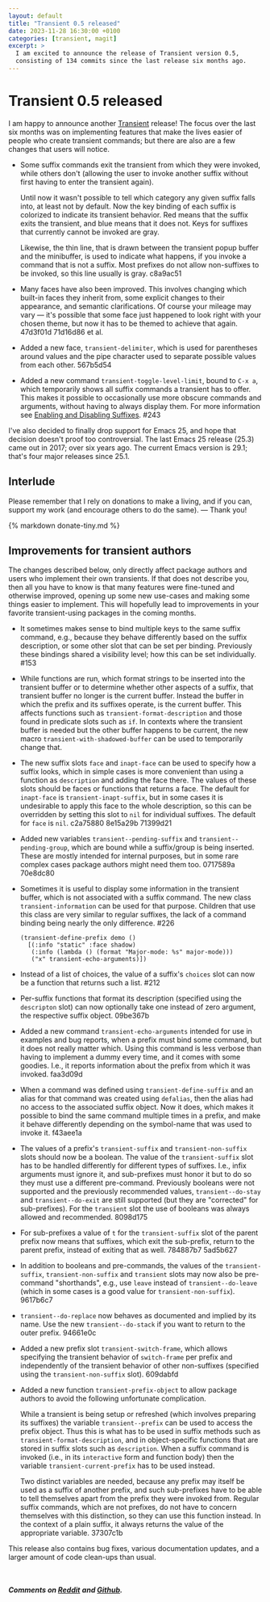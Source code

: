 ```yaml
---
layout: default
title: "Transient 0.5 released"
date: 2023-11-28 16:30:00 +0100
categories: [transient, magit]
excerpt: >
  I am excited to announce the release of Transient version 0.5,
  consisting of 134 commits since the last release six months ago.
---
```


# Transient 0.5 released

I am happy to announce another [Transient](https://github.com/magit/transient)
release!  The focus over the last six months was on implementing features that
make the lives easier of people who create transient commands; but there are
also are a few changes that users will notice.

- Some suffix commands exit the transient from which they were
  invoked, while others don't (allowing the user to invoke another
  suffix without first having to enter the transient again).

  Until now it wasn't possible to tell which category any given suffix
  falls into, at least not by default.  Now the key binding of each
  suffix is colorized to indicate its transient behavior.  Red means
  that the suffix exits the transient, and blue means that it does
  not.  Keys for suffixes that currently cannot be invoked are gray.

  Likewise, the thin line, that is drawn between the transient popup
  buffer and the minibuffer, is used to indicate what happens, if you
  invoke a command that is not a suffix.  Most prefixes do not allow
  non-suffixes to be invoked, so this line usually is gray.  c8a9ac51

- Many faces have also been improved.  This involves changing which
  built-in faces they inherit from, some explicit changes to their
  appearance, and semantic clarifications.  Of course your mileage may
  vary — it's possible that some face just happened to look right with
  your chosen theme, but now it has to be themed to achieve that
  again.  47d3f01d 71d16d86 et al.

- Added a new face, `transient-delimiter`, which is used for parentheses
  around values and the pipe character used to separate possible values
  from each other.  567b5d54

- Added a new command `transient-toggle-level-limit`, bound to `C-x a`,
  which temporarily shows all suffix commands a transient has to
  offer.  This makes it possible to occasionally use more obscure
  commands and arguments, without having to always display them.
  For more information see [Enabling and Disabling Suffixes](https://magit.vc/manual/transient/Enabling-and-Disabling-Suffixes.html).
  #243

I've also decided to finally drop support for Emacs 25, and hope that decision
doesn't proof too controversial.  The last Emacs 25 release (25.3) came out in
2017; over six years ago.  The current Emacs version is 29.1; that's four major
releases since 25.1.

## Interlude

Please remember that I rely on donations to make a living, and if you can,
support my work (and encourage others to do the same). — Thank you!

{% markdown donate-tiny.md %}

## Improvements for transient authors

The changes described below, only directly affect package authors and
users who implement their own transients.  If that does not describe
you, then all you have to know is that many features were fine-tuned
and otherwise improved, opening up some new use-cases and making some
things easier to implement.  This will hopefully lead to improvements
in your favorite transient-using packages in the coming months.

- It sometimes makes sense to bind multiple keys to the same suffix
  command, e.g., because they behave differently based on the suffix
  description, or some other slot that can be set per binding.
  Previously these bindings shared a visibility level; how this can
  be set individually.  #153

- While functions are run, which format strings to be inserted into the
  transient buffer or to determine whether other aspects of a suffix,
  that transient buffer no longer is the current buffer.  Instead the
  buffer in which the prefix and its suffixes operate, is the current
  buffer.  This affects functions such as `transient-format-description`
  and those found in predicate slots such as `if`.  In contexts where
  the transient buffer is needed but the other buffer happens to be
  current, the new macro `transient-with-shadowed-buffer` can be used
  to temporarily change that.

- The new suffix slots `face` and `inapt-face` can be used to specify how
  a suffix looks, which in simple cases is more convenient than using
  a function as `description` and adding the face there.  The values of
  these slots should be faces or functions that returns a face.  The
  default for `inapt-face` is `transient-inapt-suffix`, but in some cases
  it is undesirable to apply this face to the whole description, so
  this can be overridden by setting this slot to `nil` for individual
  suffixes.  The default for `face` is `nil`.  c2a75880 8e15a29b 71399d21

- Added new variables `transient--pending-suffix` and
  `transient--pending-group`, which are bound while a suffix/group is
  being inserted.  These are mostly intended for internal purposes,
  but in some rare complex cases package authors might need them too.
  0717589a 70e8dc80

- Sometimes it is useful to display some information in the transient
  buffer, which is not associated with a suffix command.  The new
  class `transient-information` can be used for that purpose.  Children
  that use this class are very similar to regular suffixes, the lack of
  a command binding being nearly the only difference.  #226

  ```
  (transient-define-prefix demo ()
    [(:info "static" :face shadow)
     (:info (lambda () (format "Major-mode: %s" major-mode)))
     ("x" transient-echo-arguments)])
  ```

- Instead of a list of choices, the value of a suffix's `choices` slot
  can now be a function that returns such a list.  #212

- Per-suffix functions that format its description (specified using the
  `descripton` slot) can now optionally take one instead of zero argument,
  the respective suffix object.  09be367b

- Added a new command `transient-echo-arguments` intended for use in
  examples and bug reports, when a prefix must bind some command, but it
  does not really matter which.  Using this command is less verbose than
  having to implement a dummy every time, and it comes with some goodies.
  I.e., it reports information about the prefix from which it was invoked.
  faa3d09d

- When a command was defined using `transient-define-suffix` and an alias
  for that command was created using `defalias`, then the alias had no
  access to the associated suffix object.  Now it does, which makes it
  possible to bind the same command multiple times in a prefix, and make
  it behave differently depending on the symbol-name that was used to
  invoke it.  f43aee1a

- The values of a prefix's `transient-suffix` and `transient-non-suffix`
  slots should now be a boolean.  The value of the `transient-suffix`
  slot has to be handled differently for different types of suffixes.
  I.e., infix arguments must ignore it, and sub-prefixes must honor
  it but to do so they must use a different pre-command.  Previously
  booleans were not supported and the previously recommended values,
  `transient--do-stay` and `transient--do-exit` are still supported (but
  they are "corrected" for sub-prefixes).  For the `transient` slot the
  use of booleans was always allowed and recommended.  8098d175

- For sub-prefixes a value of `t` for the `transient-suffix` slot of the
  parent prefix now means that suffixes, which exit the sub-prefix,
  return to the parent prefix, instead of exiting that as well.
  784887b7 5ad5b627

- In addition to booleans and pre-commands, the values of the
  `transient-suffix`, `transient-non-suffix` and `transient` slots
  may now also be pre-command "shorthands", e.g., use `leave` instead
  of `transient--do-leave` (which in some cases is a good value for
  `transient-non-suffix`). 9617b6c7

- `transient--do-replace` now behaves as documented and implied by its
  name.  Use the new `transient--do-stack` if you want to return to the
  outer prefix.  94661e0c

- Added a new prefix slot `transient-switch-frame`, which allows
  specifying the transient behavior of `switch-frame` per prefix and
  independently of the transient behavior of other non-suffixes
  (specified using the `transient-non-suffix` slot).  609dabfd

- Added a new function `transient-prefix-object` to allow package
  authors to avoid the following unfortunate complication.

  While a transient is being setup or refreshed (which involves
  preparing its suffixes) the variable `transient--prefix` can be
  used to access the prefix object.  Thus this is what has to be
  used in suffix methods such as `transient-format-description`,
  and in object-specific functions that are stored in suffix slots
  such as `description`.  When a suffix command is invoked (i.e.,
  in its `interactive` form and function body) then the variable
  `transient-current-prefix` has to be used instead.

  Two distinct variables are needed, because any prefix may itself
  be used as a suffix of another prefix, and such sub-prefixes have
  to be able to tell themselves apart from the prefix they were
  invoked from.  Regular suffix commands, which are not prefixes, do
  not have to concern themselves with this distinction, so they can
  use this function instead.  In the context of a plain suffix, it
  always returns the value of the appropriate variable.
  37307c1b

This release also contains bug fixes, various documentation updates,
and a larger amount of code clean-ups than usual.

<br/><br/>***Comments on [Reddit](https://www.reddit.com/r/emacs/comments/185z1pf)***
***and [Github](https://github.com/magit/transient/discussions/265).***
